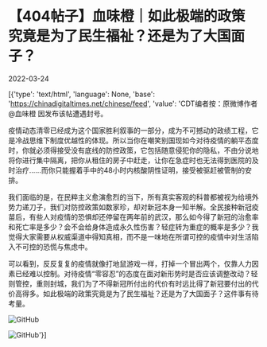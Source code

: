# 【404帖子】血味橙｜如此极端的政策究竟是为了民生福祉？还是为了大国面子？

2022-03-24

[{'type': 'text/html', 'language': None, 'base': 'https://chinadigitaltimes.net/chinese/feed', 'value': 'CDT编者按：原微博作者 @血味橙 因发布该帖遭遇封号。

疫情动态清零已经成为这个国家胜利叙事的一部分，成为不可撼动的政绩工程，它是冷战思维下制度优越性的体现。所以当你在嘲笑别国现如今对待疫情的躺平态度时，你就必须得接受没有底线的防控政策，它包括随意侵犯你的隐私，不由分说地将你进行集中隔离，把你从租住的房子中赶走，让你在急症时也无法得到医院的及时治疗&#8230;&#8230;而你只能握着手中的48小时内核酸阴性证明，接受被驱赶被管制的安排。

我们面临的是，在民粹主义愈演愈烈的当下，所有真实客观的科普都被视为给境外势力递刀子，我们对防控政策如数家珍，却对新冠本身一知半解。全民接种新冠疫苗后，有些人对疫情的恐惧却还停留在两年前的武汉，那么如今得了新冠的治愈率和死亡率是多少？会不会给身体造成永久性伤害？轻症转为重症的概率是多少？我觉得大家需要从权威渠道中得知真相，而不是一味地在所谓可控的疫情中对生活陷入不可控的恐慌与焦虑中。

可以看到，反反复复的疫情就像打地鼠游戏一样，打掉一个冒出两个，仅靠人力因素已经难以控制。对待疫情“零容忍”的态度在面对新形势时是否应该调整改动？轻则管控，重则封城，我们为了不得新冠所付出的代价有时远比得了新冠要付出的代价高得多。如此极端的政策究竟是为了民生福祉？还是为了大国面子？这件事有待考量。

![GitHub](https://chinadigitaltimes.net/chinese/files/2022/03/image-1648128354060.png)

![GitHub](https://chinadigitaltimes.net/chinese/files/2022/03/image-1648128363713.png)'}]